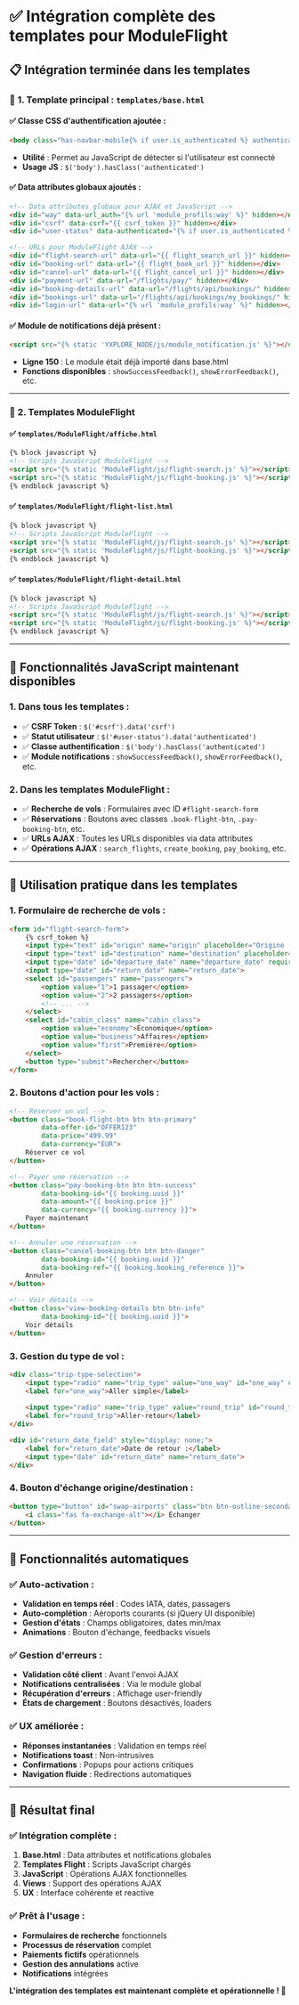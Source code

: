# ✅ Intégration complète des templates pour ModuleFlight

## 📋 **Intégration terminée dans les templates**

### 🎯 **1. Template principal : `templates/base.html`**

#### **✅ Classe CSS d'authentification ajoutée :**
```html
<body class="has-navbar-mobile{% if user.is_authenticated %} authenticated{% endif %}">
```
- **Utilité** : Permet au JavaScript de détecter si l'utilisateur est connecté
- **Usage JS** : `$('body').hasClass('authenticated')`

#### **✅ Data attributes globaux ajoutés :**
```html
<!-- Data attributes globaux pour AJAX et JavaScript -->
<div id="way" data-url_auth="{% url 'module_profils:way' %}" hidden></div>
<div id="csrf" data-csrf="{{ csrf_token }}" hidden></div>
<div id="user-status" data-authenticated="{% if user.is_authenticated %}true{% else %}false{% endif %}" hidden></div>

<!-- URLs pour ModuleFlight AJAX -->
<div id="flight-search-url" data-url="{{ flight_search_url }}" hidden></div>
<div id="booking-url" data-url="{{ flight_book_url }}" hidden></div>
<div id="cancel-url" data-url="{{ flight_cancel_url }}" hidden></div>
<div id="payment-url" data-url="/flights/pay/" hidden></div>
<div id="booking-details-url" data-url="/flights/api/bookings/" hidden></div>
<div id="bookings-url" data-url="/flights/api/bookings/my_bookings/" hidden></div>
<div id="login-url" data-url="{% url 'module_profils:way' %}" hidden></div>
```

#### **✅ Module de notifications déjà présent :**
```html
<script src="{% static 'YXPLORE_NODE/js/module_notification.js' %}"></script>
```
- **Ligne 150** : Le module était déjà importé dans base.html
- **Fonctions disponibles** : `showSuccessFeedback()`, `showErrorFeedback()`, etc.

---

### 🎯 **2. Templates ModuleFlight**

#### **✅ `templates/ModuleFlight/affiche.html`**
```html
{% block javascript %}
<!-- Scripts JavaScript ModuleFlight -->
<script src="{% static 'ModuleFlight/js/flight-search.js' %}"></script>
<script src="{% static 'ModuleFlight/js/flight-booking.js' %}"></script>
{% endblock javascript %}
```

#### **✅ `templates/ModuleFlight/flight-list.html`**
```html
{% block javascript %}
<!-- Scripts JavaScript ModuleFlight -->
<script src="{% static 'ModuleFlight/js/flight-search.js' %}"></script>
<script src="{% static 'ModuleFlight/js/flight-booking.js' %}"></script>
{% endblock javascript %}
```

#### **✅ `templates/ModuleFlight/flight-detail.html`**
```html
{% block javascript %}
<!-- Scripts JavaScript ModuleFlight -->
<script src="{% static 'ModuleFlight/js/flight-search.js' %}"></script>
<script src="{% static 'ModuleFlight/js/flight-booking.js' %}"></script>
{% endblock javascript %}
```

---

## 🔧 **Fonctionnalités JavaScript maintenant disponibles**

### **1. Dans tous les templates :**
- ✅ **CSRF Token** : `$('#csrf').data('csrf')`
- ✅ **Statut utilisateur** : `$('#user-status').data('authenticated')`
- ✅ **Classe authentification** : `$('body').hasClass('authenticated')`
- ✅ **Module notifications** : `showSuccessFeedback()`, `showErrorFeedback()`, etc.

### **2. Dans les templates ModuleFlight :**
- ✅ **Recherche de vols** : Formulaires avec ID `#flight-search-form`
- ✅ **Réservations** : Boutons avec classes `.book-flight-btn`, `.pay-booking-btn`, etc.
- ✅ **URLs AJAX** : Toutes les URLs disponibles via data attributes
- ✅ **Opérations AJAX** : `search_flights`, `create_booking`, `pay_booking`, etc.

---

## 🚀 **Utilisation pratique dans les templates**

### **1. Formulaire de recherche de vols :**
```html
<form id="flight-search-form">
    {% csrf_token %}
    <input type="text" id="origin" name="origin" placeholder="Origine (ex: CDG)" required>
    <input type="text" id="destination" name="destination" placeholder="Destination (ex: JFK)" required>
    <input type="date" id="departure_date" name="departure_date" required>
    <input type="date" id="return_date" name="return_date">
    <select id="passengers" name="passengers">
        <option value="1">1 passager</option>
        <option value="2">2 passagers</option>
        <!-- ... -->
    </select>
    <select id="cabin_class" name="cabin_class">
        <option value="economy">Économique</option>
        <option value="business">Affaires</option>
        <option value="first">Première</option>
    </select>
    <button type="submit">Rechercher</button>
</form>
```

### **2. Boutons d'action pour les vols :**
```html
<!-- Réserver un vol -->
<button class="book-flight-btn btn btn-primary" 
        data-offer-id="OFFER123" 
        data-price="499.99" 
        data-currency="EUR">
    Réserver ce vol
</button>

<!-- Payer une réservation -->
<button class="pay-booking-btn btn btn-success" 
        data-booking-id="{{ booking.uuid }}" 
        data-amount="{{ booking.price }}" 
        data-currency="{{ booking.currency }}">
    Payer maintenant
</button>

<!-- Annuler une réservation -->
<button class="cancel-booking-btn btn btn-danger" 
        data-booking-id="{{ booking.uuid }}" 
        data-booking-ref="{{ booking.booking_reference }}">
    Annuler
</button>

<!-- Voir détails -->
<button class="view-booking-details btn btn-info" 
        data-booking-id="{{ booking.uuid }}">
    Voir détails
</button>
```

### **3. Gestion du type de vol :**
```html
<div class="trip-type-selection">
    <input type="radio" name="trip_type" value="one_way" id="one_way" checked>
    <label for="one_way">Aller simple</label>
    
    <input type="radio" name="trip_type" value="round_trip" id="round_trip">
    <label for="round_trip">Aller-retour</label>
</div>

<div id="return_date_field" style="display: none;">
    <label for="return_date">Date de retour :</label>
    <input type="date" id="return_date" name="return_date">
</div>
```

### **4. Bouton d'échange origine/destination :**
```html
<button type="button" id="swap-airports" class="btn btn-outline-secondary">
    <i class="fas fa-exchange-alt"></i> Échanger
</button>
```

---

## 📱 **Fonctionnalités automatiques**

### **✅ Auto-activation :**
- **Validation en temps réel** : Codes IATA, dates, passagers
- **Auto-complétion** : Aéroports courants (si jQuery UI disponible)
- **Gestion d'états** : Champs obligatoires, dates min/max
- **Animations** : Bouton d'échange, feedbacks visuels

### **✅ Gestion d'erreurs :**
- **Validation côté client** : Avant l'envoi AJAX
- **Notifications centralisées** : Via le module global
- **Récupération d'erreurs** : Affichage user-friendly
- **États de chargement** : Boutons désactivés, loaders

### **✅ UX améliorée :**
- **Réponses instantanées** : Validation en temps réel
- **Notifications toast** : Non-intrusives
- **Confirmations** : Popups pour actions critiques
- **Navigation fluide** : Redirections automatiques

---

## 🎯 **Résultat final**

### **✅ Intégration complète :**
1. **Base.html** : Data attributes et notifications globales
2. **Templates Flight** : Scripts JavaScript chargés
3. **JavaScript** : Opérations AJAX fonctionnelles
4. **Views** : Support des opérations AJAX
5. **UX** : Interface cohérente et reactive

### **✅ Prêt à l'usage :**
- **Formulaires de recherche** fonctionnels
- **Processus de réservation** complet
- **Paiements fictifs** opérationnels
- **Gestion des annulations** active
- **Notifications** intégrées

**L'intégration des templates est maintenant complète et opérationnelle ! 🚀**
